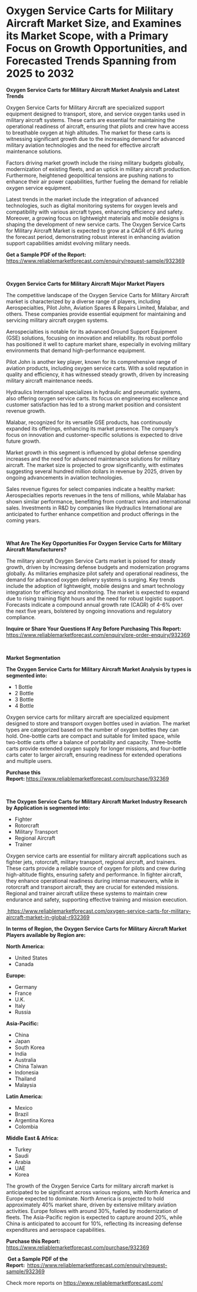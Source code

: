 <p><h1>Oxygen Service Carts for Military Aircraft Market Size, and Examines its Market Scope, with a Primary Focus on Growth Opportunities, and Forecasted Trends Spanning from 2025 to 2032</h1></p><p><strong>Oxygen Service Carts for Military Aircraft Market Analysis and Latest Trends</strong></p>
<p><p>Oxygen Service Carts for Military Aircraft are specialized support equipment designed to transport, store, and service oxygen tanks used in military aircraft systems. These carts are essential for maintaining the operational readiness of aircraft, ensuring that pilots and crew have access to breathable oxygen at high altitudes. The market for these carts is witnessing significant growth due to the increasing demand for advanced military aviation technologies and the need for effective aircraft maintenance solutions.</p><p>Factors driving market growth include the rising military budgets globally, modernization of existing fleets, and an uptick in military aircraft production. Furthermore, heightened geopolitical tensions are pushing nations to enhance their air power capabilities, further fueling the demand for reliable oxygen service equipment. </p><p>Latest trends in the market include the integration of advanced technologies, such as digital monitoring systems for oxygen levels and compatibility with various aircraft types, enhancing efficiency and safety. Moreover, a growing focus on lightweight materials and mobile designs is shaping the development of new service carts. The Oxygen Service Carts for Military Aircraft Market is expected to grow at a CAGR of 6.9% during the forecast period, demonstrating robust interest in enhancing aviation support capabilities amidst evolving military needs.</p></p>
<p><strong>Get a Sample PDF of the Report:&nbsp;</strong> <a href="https://www.reliablemarketforecast.com/enquiry/request-sample/932369?utm_campaign=2277&utm_medium=2&utm_source=Github&utm_content=ia&utm_term=21032025&utm_id=oxygen-service-carts-for-military-aircraft">https://www.reliablemarketforecast.com/enquiry/request-sample/932369</a></p>
<p>&nbsp;</p>
<p><strong>Oxygen Service Carts for Military Aircraft Major Market Players</strong></p>
<p><p>The competitive landscape of the Oxygen Service Carts for Military Aircraft market is characterized by a diverse range of players, including Aerospecialties, Pilot John, Aviation Spares & Repairs Limited, Malabar, and others. These companies provide essential equipment for maintaining and servicing military aircraft oxygen systems.</p><p>Aerospecialties is notable for its advanced Ground Support Equipment (GSE) solutions, focusing on innovation and reliability. Its robust portfolio has positioned it well to capture market share, especially in evolving military environments that demand high-performance equipment.</p><p>Pilot John is another key player, known for its comprehensive range of aviation products, including oxygen service carts. With a solid reputation in quality and efficiency, it has witnessed steady growth, driven by increasing military aircraft maintenance needs.</p><p>Hydraulics International specializes in hydraulic and pneumatic systems, also offering oxygen service carts. Its focus on engineering excellence and customer satisfaction has led to a strong market position and consistent revenue growth.</p><p>Malabar, recognized for its versatile GSE products, has continuously expanded its offerings, enhancing its market presence. The company’s focus on innovation and customer-specific solutions is expected to drive future growth.</p><p>Market growth in this segment is influenced by global defense spending increases and the need for advanced maintenance solutions for military aircraft. The market size is projected to grow significantly, with estimates suggesting several hundred million dollars in revenue by 2025, driven by ongoing advancements in aviation technologies.</p><p>Sales revenue figures for select companies indicate a healthy market: Aerospecialties reports revenues in the tens of millions, while Malabar has shown similar performance, benefitting from contract wins and international sales. Investments in R&D by companies like Hydraulics International are anticipated to further enhance competition and product offerings in the coming years.</p></p>
<p>&nbsp;</p>
<p><strong>What Are The Key Opportunities For Oxygen Service Carts for Military Aircraft Manufacturers?</strong></p>
<p><p>The military aircraft Oxygen Service Carts market is poised for steady growth, driven by increasing defense budgets and modernization programs globally. As militaries emphasize pilot safety and operational readiness, the demand for advanced oxygen delivery systems is surging. Key trends include the adoption of lightweight, mobile designs and smart technology integration for efficiency and monitoring. The market is expected to expand due to rising training flight hours and the need for robust logistic support. Forecasts indicate a compound annual growth rate (CAGR) of 4-6% over the next five years, bolstered by ongoing innovations and regulatory compliance.</p></p>
<p><strong>Inquire or Share Your Questions If Any Before Purchasing This Report:</strong> <a href="https://www.reliablemarketforecast.com/enquiry/pre-order-enquiry/932369?utm_campaign=2277&utm_medium=2&utm_source=Github&utm_content=ia&utm_term=21032025&utm_id=oxygen-service-carts-for-military-aircraft">https://www.reliablemarketforecast.com/enquiry/pre-order-enquiry/932369</a></p>
<p>&nbsp;</p>
<p><strong>Market Segmentation</strong></p>
<p><strong>The Oxygen Service Carts for Military Aircraft Market Analysis by types is segmented into:</strong></p>
<p><ul><li>1 Bottle</li><li>2 Bottle</li><li>3 Bottle</li><li>4 Bottle</li></ul></p>
<p><p>Oxygen service carts for military aircraft are specialized equipment designed to store and transport oxygen bottles used in aviation. The market types are categorized based on the number of oxygen bottles they can hold. One-bottle carts are compact and suitable for limited space, while two-bottle carts offer a balance of portability and capacity. Three-bottle carts provide extended oxygen supply for longer missions, and four-bottle carts cater to larger aircraft, ensuring readiness for extended operations and multiple users.</p></p>
<p><strong>Purchase this Report:&nbsp;</strong><a href="https://www.reliablemarketforecast.com/purchase/932369?utm_campaign=2277&utm_medium=2&utm_source=Github&utm_content=ia&utm_term=21032025&utm_id=oxygen-service-carts-for-military-aircraft">https://www.reliablemarketforecast.com/purchase/932369</a></p>
<p>&nbsp;</p>
<p><strong>The Oxygen Service Carts for Military Aircraft Market Industry Research by Application is segmented into:</strong></p>
<p><ul><li>Fighter</li><li>Rotorcraft</li><li>Military Transport</li><li>Regional Aircraft</li><li>Trainer</li></ul></p>
<p><p>Oxygen service carts are essential for military aircraft applications such as fighter jets, rotorcraft, military transport, regional aircraft, and trainers. These carts provide a reliable source of oxygen for pilots and crew during high-altitude flights, ensuring safety and performance. In fighter aircraft, they enhance operational readiness during intense maneuvers, while in rotorcraft and transport aircraft, they are crucial for extended missions. Regional and trainer aircraft utilize these systems to maintain crew endurance and safety, supporting effective training and mission execution.</p></p>
<p><a href="https://www.reliablemarketforecast.com/oxygen-service-carts-for-military-aircraft-market-in-global-r932369?utm_campaign=2277&utm_medium=2&utm_source=Github&utm_content=ia&utm_term=21032025&utm_id=oxygen-service-carts-for-military-aircraft">&nbsp;https://www.reliablemarketforecast.com/oxygen-service-carts-for-military-aircraft-market-in-global-r932369</a></p>
<p><strong>In terms of Region, the Oxygen Service Carts for Military Aircraft Market Players available by Region are:</strong></p>
<p>
    <p> <strong> North America: </strong>
        <ul>
            <li>United States</li>
            <li>Canada</li>
        </ul>
        </p> 
    <p> <strong> Europe: </strong>
        <ul>
            <li>Germany</li>
            <li>France</li>
            <li>U.K.</li>
            <li>Italy</li>
            <li>Russia</li>
        </ul>
        </p> 
    <p> <strong> Asia-Pacific: </strong>
        <ul>
            <li>China</li>
            <li>Japan</li>
            <li>South Korea</li>
            <li>India</li>
            <li>Australia</li>
            <li>China Taiwan</li>
            <li>Indonesia</li>
            <li>Thailand</li>
            <li>Malaysia</li>
        </ul>
        </p> 
    <p> <strong> Latin America: </strong>
        <ul>
            <li>Mexico</li>
            <li>Brazil</li>
            <li>Argentina Korea</li>
            <li>Colombia</li>
        </ul>
        </p> 
    <p> <strong> Middle East & Africa: </strong>
        <ul>
            <li>Turkey</li>
            <li>Saudi</li>
            <li>Arabia</li>
            <li>UAE</li>
            <li>Korea</li>
        </ul>
    </p>
    </p>
<p><p>The growth of the Oxygen Service Carts for military aircraft market is anticipated to be significant across various regions, with North America and Europe expected to dominate. North America is projected to hold approximately 40% market share, driven by extensive military aviation activities. Europe follows with around 30%, fueled by modernization of fleets. The Asia-Pacific region is expected to capture around 20%, while China is anticipated to account for 10%, reflecting its increasing defense expenditures and aerospace capabilities.</p></p>
<p><strong>Purchase this Report: </strong><a href="https://www.reliablemarketforecast.com/purchase/932369?utm_campaign=2277&utm_medium=2&utm_source=Github&utm_content=ia&utm_term=21032025&utm_id=oxygen-service-carts-for-military-aircraft">https://www.reliablemarketforecast.com/purchase/932369</a></p>
<p>&nbsp;<strong>Get a Sample PDF of the Report:&nbsp;&nbsp;</strong><a href="https://www.reliablemarketforecast.com/enquiry/request-sample/932369?utm_campaign=2277&utm_medium=2&utm_source=Github&utm_content=ia&utm_term=21032025&utm_id=oxygen-service-carts-for-military-aircraft">https://www.reliablemarketforecast.com/enquiry/request-sample/932369</a></p>
<p><strong></strong></p>
<p>Check more reports on <a href="https://www.reliablemarketforecast.com/?utm_campaign=2277&utm_medium=2&utm_source=Github&utm_content=ia&utm_term=21032025&utm_id=oxygen-service-carts-for-military-aircraft">https://www.reliablemarketforecast.com/</a></p>